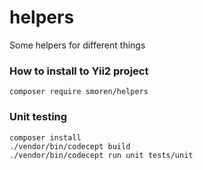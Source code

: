 # helpers

Some helpers for different things

### How to install to Yii2 project
```
composer require smoren/helpers
```

### Unit testing
```
composer install
./vendor/bin/codecept build
./vendor/bin/codecept run unit tests/unit
```